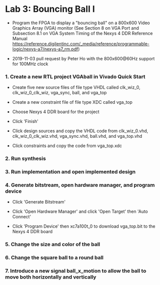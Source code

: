 # Lab 3: Bouncing Ball I

* Program the FPGA to display a "bouncing ball" on a 800x600 Video Graphics Array (VGA) monitor (See Section 8 on VGA Port and Subsection 8.1 on VGA System Timing of the Nexys 4 DDR Reference Manual https://reference.digilentinc.com/_media/reference/programmable-logic/nexys-a7/nexys-a7_rm.pdf)

* 2019-11-03 pull request by Peter Ho with the 800x600@60Hz support for 100MHz clock

### 1. Create a new RTL project VGAball in Vivado Quick Start

* Create five new source files of file type VHDL called clk_wiz_0, clk_wiz_0_clk_wiz, vga_sync, ball, and vga_top

* Create a new constraint file of file type XDC called vga_top

* Choose Nexys 4 DDR board for the project

* Click 'Finish'

* Click design sources and copy the VHDL code from clk_wiz_0.vhd, clk_wiz_0_clk_wiz.vhd, vga_sync.vhd, ball.vhd, and vga_top.vhd

* Click constraints and copy the code from vga_top.xdc

### 2. Run synthesis

### 3. Run implementation and open implemented design

### 4. Generate bitstream, open hardware manager, and program device

* Click 'Generate Bitstream'

* Click 'Open Hardware Manager' and click 'Open Target' then 'Auto Connect'

* Click 'Program Device' then xc7a100t_0 to download vga_top.bit to the Nexys 4 DDR board

### 5. Change the size and color of the ball

### 6. Change the square ball to a round ball

### 7. Introduce a new signal ball_x_motion to allow the ball to move both horizontally and vertically
